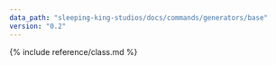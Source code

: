 ```yaml
---
data_path: "sleeping-king-studios/docs/commands/generators/base"
version: "0.2"
---
```


{% include reference/class.md %}
